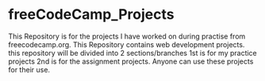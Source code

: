 # freeCodeCamp_Projects
This Repository is for the projects I have worked on during practise from freecodecamp.org. This Repository contains web development projects. this repository will be divided into 2 sections/branches 1st is for my practice projects 2nd is for the assignment projects. Anyone can use these projects for their use.
